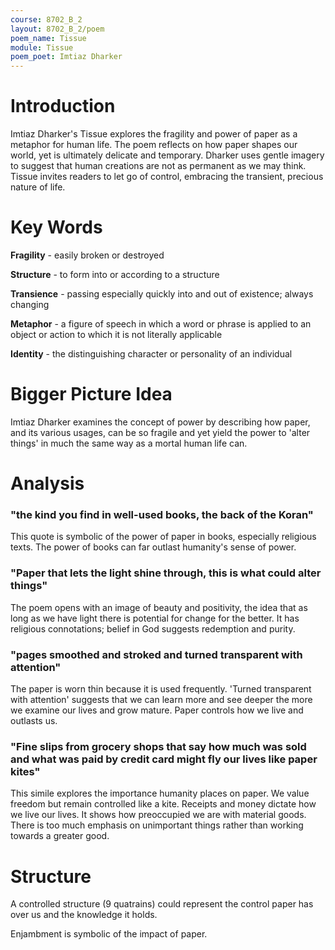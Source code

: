 ```yaml
---
course: 8702_B_2
layout: 8702_B_2/poem
poem_name: Tissue
module: Tissue
poem_poet: Imtiaz Dharker
---
```


# Introduction

Imtiaz Dharker's Tissue explores the fragility and power of paper as a metaphor for human life. The poem reflects on how paper shapes our world, yet is ultimately delicate and temporary. Dharker uses gentle imagery to suggest that human creations are not as permanent as we may think. Tissue invites readers to let go of control, embracing the transient, precious nature of life.

# Key Words

**Fragility** - easily broken or destroyed

**Structure** - to form into or according to a structure

**Transience** - passing especially quickly into and out of existence; always changing

**Metaphor** - a figure of speech in which a word or phrase is applied to an object or action to which it is not literally applicable

**Identity** - the distinguishing character or personality of an individual

# Bigger Picture Idea

Imtiaz Dharker examines the concept of power by describing how paper, and its various usages, can be so fragile and yet yield the power to 'alter things' in much the same way as a mortal human life can.

# Analysis

### "the kind you find in well-used books, the back of the Koran"

This quote is symbolic of the power of paper in books, especially religious texts. The power of books can far outlast humanity's sense of power.

### "Paper that lets the light shine through, this is what could alter things"

The poem opens with an image of beauty and positivity, the idea that as long as we have light there is potential for change for the better. It has religious connotations; belief in God suggests redemption and purity.

### "pages smoothed and stroked and turned transparent with attention"

The paper is worn thin because it is used frequently. 'Turned transparent with attention' suggests that we can learn more and see deeper the more we examine our lives and grow mature. Paper controls how we live and outlasts us.

### "Fine slips from grocery shops that say how much was sold and what was paid by credit card might fly our lives like paper kites"

This simile explores the importance humanity places on paper. We value freedom but remain controlled like a kite. Receipts and money dictate how we live our lives. It shows how preoccupied we are with material goods. There is too much emphasis on unimportant things rather than working towards a greater good.

# Structure

A controlled structure (9 quatrains) could represent the control paper has over us and the knowledge it holds.

Enjambment is symbolic of the impact of paper.
